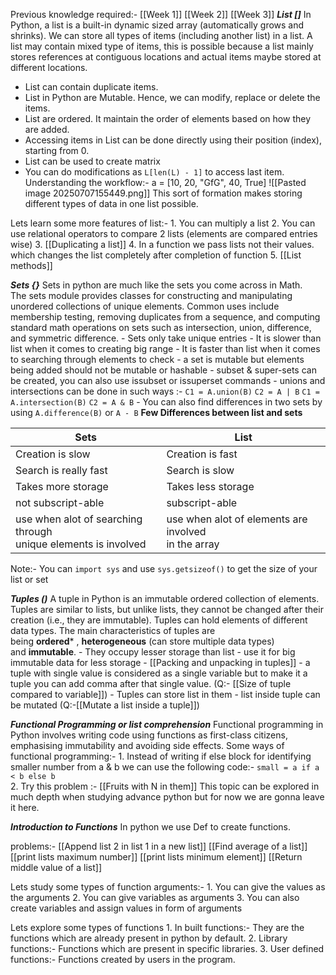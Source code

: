 Previous knowledge required:- [[Week 1]] [[Week 2]] [[Week 3]] 
***List []***
In Python, a list is a built-in dynamic sized array (automatically grows and shrinks). We can store all types of items (including another list) in a list. A list may contain mixed type of items, this is possible because a list mainly stores references at contiguous locations and actual items maybe stored at different locations.

- List can contain duplicate items.
- List in Python are Mutable. Hence, we can modify, replace or delete the items.
- List are ordered. It maintain the order of elements based on how they are added.
- Accessing items in List can be done directly using their position (index), starting from 0.
- List can be used to create matrix
- You can do modifications as `L[len(L) - 1]` to access last item.
Understanding the workflow:-
a = [10, 20, "GfG", 40, True]
![[Pasted image 20250707155449.png]]
This sort of formation makes storing different types of data in one list possible. 

Lets learn some more features of list:-
	1. You can multiply a list 
	2. You can use relational operators to compare 2 lists (elements are compared entries wise)
	3. [[Duplicating a list]]
	4. In a function we pass lists not their values. which changes the list completely after completion of function
	5. [[List methods]]

***Sets {}***
Sets in python are much like the sets you come across in Math. The sets module provides classes for constructing and manipulating unordered collections of unique elements. Common uses include membership testing, removing duplicates from a sequence, and computing standard math operations on sets such as intersection, union, difference, and symmetric difference.
	- Sets only take unique entries 
	- It is slower than list when it comes to creating big range
	- It is faster than list when it comes to searching through elements to check
	- a set is mutable but elements being added should not be mutable or hashable
	- subset & super-sets can be created, you can also use issubset or issuperset commands
	- unions and intersections can be done in such ways :-
			`C1 = A.union(B)`
			`C2 = A | B`
			`C1 = A.intersection(B)`
			`C2 = A & B`
	- You can also find differences in two sets by using `A.difference(B)` or `A - B`
**Few Differences between list and sets**

| Sets                                                               | List                                                   |
| ------------------------------------------------------------------ | ------------------------------------------------------ |
| Creation is slow                                                   | Creation is fast                                       |
| Search is really fast                                              | Search is slow                                         |
| Takes more storage                                                 | Takes less storage                                     |
| not subscript-able                                                 | subscript-able                                         |
| use when alot of searching through <br>unique elements is involved | use when alot of elements are involved<br>in the array |

Note:- You can `import sys` and use `sys.getsizeof()` to get the size of your list or set

***Tuples ()***
A tuple in Python is an immutable ordered collection of elements. Tuples are similar to lists, but unlike lists, they cannot be changed after their creation (i.e., they are immutable). Tuples can hold elements of different data types. The main characteristics of tuples are being **ordered*** , **heterogeneous** (can store multiple data types) and **immutable**.
	- They occupy lesser storage than list
	- use it for big immutable data for less storage
	- [[Packing and unpacking in tuples]]
	- a tuple with single value is considered as a single variable but to make it a tuple you can add comma after that single value. (Q:- [[Size of tuple compared to variable]])
	- Tuples can store list in them
	- list inside tuple can be mutated (Q:-[[Mutate a list inside a tuple]])

***Functional Programming or list comprehension***
Functional programming in Python involves writing code using functions as first-class citizens, emphasising immutability and avoiding side effects. 
Some ways of functional programming:- 
	1. Instead of writing if else block for identifying smaller number from a & b we can use the following code:- `small = a if a < b else b`   
	2. Try this problem :- [[Fruits with N in them]]
This topic can be explored in much depth when studying advance python but for now we are gonna leave it here.

***Introduction to Functions***
In python we use Def to create functions. 

problems:- [[Append list 2 in list 1 in a new list]]
[[Find average of a list]]
[[print lists maximum number]]
[[print lists minimum element]]
[[Return middle value of a list]]

Lets study some types of function arguments:- 
	1. You can give the values as the arguments
	2. You can give variables as arguments
	3. You can also create variables and assign values in form of arguments 

Lets explore some types of functions
	1. In built functions:- They are the functions which are already present in python by default.
	2. Library functions:- Functions which are present in specific libraries. 
	3. User defined functions:- Functions created by users in the program.